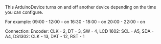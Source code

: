 This ArduinoDevice turns on and off another device depending on the time you can configure.

For example:
  09:00 - 12:00 - on
  16:30 - 18:00 - on
  20:00 - 22:00 - on

Connection:
  Encoder:
    CLK - 2,
    DT - 3,
    SW - 4,
  LCD 1602:
    SCL - A5,
    SDA - A4,
  DS1302:
		CLK - 13,
		DAT - 12,
		RST - 1
